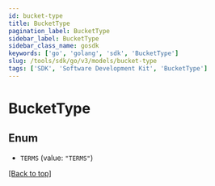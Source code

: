```yaml
---
id: bucket-type
title: BucketType
pagination_label: BucketType
sidebar_label: BucketType
sidebar_class_name: gosdk
keywords: ['go', 'golang', 'sdk', 'BucketType'] 
slug: /tools/sdk/go/v3/models/bucket-type
tags: ['SDK', 'Software Development Kit', 'BucketType']
---
```


# BucketType

## Enum


* `TERMS` (value: `"TERMS"`)


[[Back to top]](#) 


